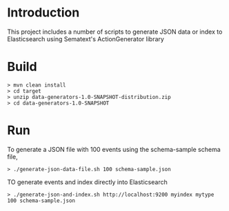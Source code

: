 # Introduction
This project includes a number of scripts to generate JSON data or index to Elasticsearch using Sematext's ActionGenerator library

# Build

```
> mvn clean install
> cd target
> unzip data-generators-1.0-SNAPSHOT-distribution.zip
> cd data-generators-1.0-SNAPSHOT
```

# Run

To generate a JSON file with 100 events using the schema-sample schema file,

```
> ./generate-json-data-file.sh 100 schema-sample.json
```

TO generate events and index directly into Elasticsearch

```
> ./generate-json-and-index.sh http://localhost:9200 myindex mytype 100 schema-sample.json
```

